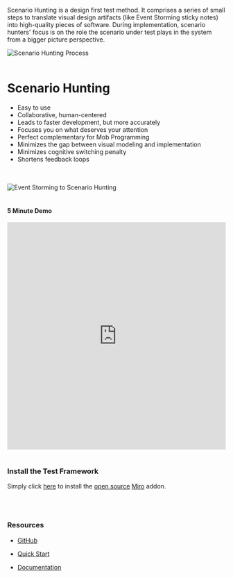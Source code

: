 Scenario Hunting is a design first test method. It comprises a series of small steps to translate visual design artifacts (like Event Storming sticky notes) into high-quality pieces of software. During implementation, scenario hunters' focus is on the role the scenario under test plays in the system from a bigger picture perspective.


<img src="https://cdn.jsdelivr.net/gh/ScenarioHunting/website/sh-process-view-sm.jpg" alt="Scenario Hunting Process"/>


<br/>  
<br/>  

# Scenario Hunting
<ul>
  <li> Easy to use </li>
  <li> Collaborative, human-centered </li>

  <li> Leads to faster development, but more accurately </li>
  <li> Focuses you on what deserves your attention </li>
  <li> Perfect complementary for Mob Programming </li>
  <li> Minimizes the gap between visual modeling and implementation </li>
  <li> Minimizes cognitive switching penalty </li>
<!--  <li> Let code scream the design</li>
  <li> Code smarter, not harder</li>
-->
  <li> Shortens feedback loops</li>

</ul>

<br/>  
<br/>  


<img src="https://cdn.jsdelivr.net/gh/ScenarioHunting/website/event-storming-to-scenario-hunting.jpg" alt="Event Storming to Scenario Hunting"/>

<br/>
<br/>

#### 5 Minute Demo

<iframe style="width:100%" height="524" src="https://www.youtube.com/embed/Ou_TkeMsfXs" title="YouTube video player" frameborder="0" allow="accelerometer; autoplay; clipboard-write; encrypted-media; gyroscope; picture-in-picture" allowfullscreen></iframe>


<br/>  
<br/>  

### Install the Test Framework
Simply click [here](https://miro.com/oauth/authorize/?response_type=code&client_id=3074457356753256770&redirect_uri=%2Fconfirm-app-install%2F) to install the [open source](https://github.com/ScenarioHunting/ScenarioHunting) [Miro](https://miro.com) addon.

<br/>  
<br/>  


### Resources
* [GitHub](https://github.com/ScenarioHunting/ScenarioHunting)

* [Quick Start](https://docs.scenariohunting.com/#/content/Quick-Start/Installation/article)

* [Documentation](https://docs.scenariohunting.com)
